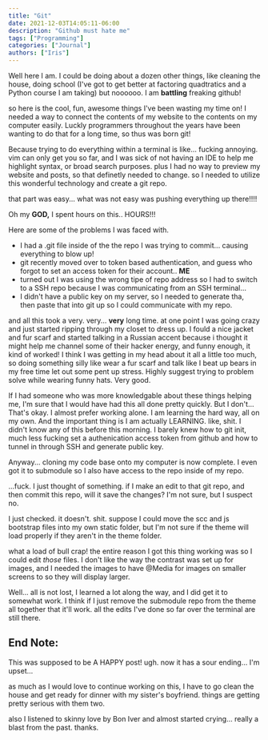 ```yaml
---
title: "Git"
date: 2021-12-03T14:05:11-06:00
description: "Github must hate me"
tags: ["Programming"]
categories: ["Journal"]
authors: ["Iris"]
---
```


Well here I am. I could be doing about a dozen other things, like cleaning the house, doing school (I've got to get better at factoring quadtratics and a Python course I am taking) but noooooo. I am **battling** freaking github! 

so here is the cool, fun, awesome things I've been wasting my time on! I needed a way to connect the contents of my website to the contents on my computer easily. Luckly programmers throughout the years have been wanting to do that for a long time, so thus was born git! 

Because trying to do everything within a terminal is like... fucking annoying. vim can only get you so far, and I was sick of not having an IDE to help me highlight syntax, or broad search purposes. plus I had no way to preview my website and posts, so that definetly needed to change. so I needed to utilize this wonderful technology and create a git repo.

that part was easy... what was not easy was pushing everything up there!!!!

Oh my **GOD,** I spent hours on this.. HOURS!!! 

Here are some of the problems I was faced with.

- I had a .git file inside of the the repo I was trying to commit... causing everything to blow up!
- git recently moved over to token based authentication, and guess who forgot to set an access token for their account.. **ME**
- turned out I was using the wrong tipe of repo address so I had to switch to a SSH repo because I was communicating from an SSH terminal...
- I didn't have a public key on my server, so I needed to generate tha, then paste that into git up so I could communicate with my repo.

and all this took a very. very... **very** long time. at one point I was going crazy and just started ripping through my closet to dress up. I fould a nice jacket and fur scarf and started talking in a Russian accent because i thought it might help me channel some of their hacker energy, and funny enough, it kind of worked! I think I was getting in my head about it all a little too much, so doing something silly like wear a fur scarf and talk like I beat up bears in my free time let out some pent up stress. Highly suggest trying to problem solve while wearing funny hats. Very good.

If I had someone who was more knowledgable about these things helping me, I'm sure that I would have had this all done pretty quickly. But I don't... That's okay. I almost prefer working alone. I am learning the hard way, all on my own. And the important thing is I am actually LEARNING. like, shit. I didn't know any of this before this morning. I barely knew how to git init, much less fucking set a authenication access token from github and how to tunnel in through SSH and generate public key. 

Anyway... cloning my code base onto my computer is now complete. I even got it to submodule so I also have access to the repo inside of my repo.

...fuck. I just thought of something. if I make an edit to that git repo, and then commit this repo, will it save the changes? I'm not sure, but I suspect no.

I just checked. it doesn't. shit. suppose I could move the scc and js bootstrap files into my own static folder, but I'm not sure if the theme will load properly if they aren't in the theme folder.

what a load of bull crap! the entire reason I got this thing working was so I could edit *those* files. I don't like the way the contrast was set up for images, and I needed the images to have @Media for images on smaller screens to so they will display larger.

Well... all is not lost, I learned a lot along the way, and I did get it to somewhat work. I think if I just remove the submodule repo from the theme all together that it'll work. all the edits I've done so far over the terminal are still there.

## End Note:

This was supposed to be A HAPPY post! ugh. now it has a sour ending... I'm upset...

as much as I would love to continue working on this, I have to go clean the house and get ready for dinner with my sister's boyfriend. things are getting pretty serious with them two.

also I listened to skinny love by Bon Iver and almost started crying... really a blast from the past. thanks.
